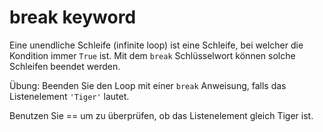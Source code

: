 # break keyword

Eine unendliche Schleife (infinite loop) ist eine Schleife, bei welcher die Kondition immer `True` ist.
Mit dem  `break` Schlüsselwort können solche Schleifen beendet werden.

Übung: Beenden Sie den Loop mit einer `break` Anweisung, falls das Listenelement `'Tiger'` lautet.

<div class="hint">
    Benutzen Sie == um zu überprüfen, ob das Listenelement gleich Tiger ist.
</div>
